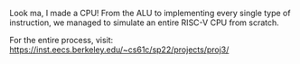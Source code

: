 Look ma, I made a CPU! From the ALU to implementing every single type of instruction, we managed to simulate an entire RISC-V CPU from scratch.

For the entire process, visit: https://inst.eecs.berkeley.edu/~cs61c/sp22/projects/proj3/
